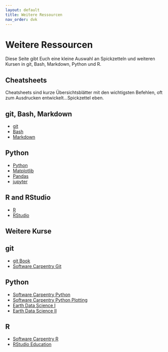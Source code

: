 ```yaml
---
layout: default
title: Weitere Ressourcen
nav_order: dvk
---
```


# Weitere Ressourcen

Diese Seite gibt Euch eine kleine Auswahl an Spickzetteln und weiteren Kursen in
git, Bash, Markdown, Python und R. 

## Cheatsheets

Cheatsheets sind kurze Übersichtsblätter mit den wichtigsten Befehlen, oft
zum Ausdrucken entwickelt...Spickzettel eben.

## git, Bash, Markdown

- [git](https://education.github.com/git-cheat-sheet-education.pdf)
- [Bash](https://www.educative.io/blog/bash-shell-command-cheat-sheet)
- [Markdown](https://www.markdownguide.org/cheat-sheet/)

## Python

- [Python](https://www.pythoncheatsheet.org)
- [Matplotlib](http://datacamp-community-prod.s3.amazonaws.com/e1a8f39d-71ad-4d13-9a6b-618fe1b8c9e9)
- [Pandas](https://pandas.pydata.org/Pandas_Cheat_Sheet.pdf)
- [jupyter](http://datacamp-community-prod.s3.amazonaws.com/21fdc814-3f08-4aa9-90fa-247eedefd655)


## R and RStudio

- [R](https://iqss.github.io/dss-workshops/R/Rintro/base-r-cheat-sheet.pdf)
- [RStudio](https://raw.githubusercontent.com/rstudio/cheatsheets/master/rstudio-ide.pdf)


## Weitere Kurse

## git

- [git Book](https://git-scm.com/book/en/v2)
- [Software Carpentry Git](https://swcarpentry.github.io/git-novice/)

## Python

- [Software Carpentry Python](https://swcarpentry.github.io/python-novice-inflammation/)
- [Software Carpentry Python Plotting](http://swcarpentry.github.io/python-novice-gapminder/)
- [Earth Data Science I](https://www.earthdatascience.org/courses/intro-to-earth-data-science/)
- [Earth Data Science II](https://www.earthdatascience.org/courses/use-data-open-source-python/)

## R

- [Software Carpentry R](http://swcarpentry.github.io/r-novice-inflammation/)
- [RStudio Education](https://education.rstudio.com/learn/beginner/)